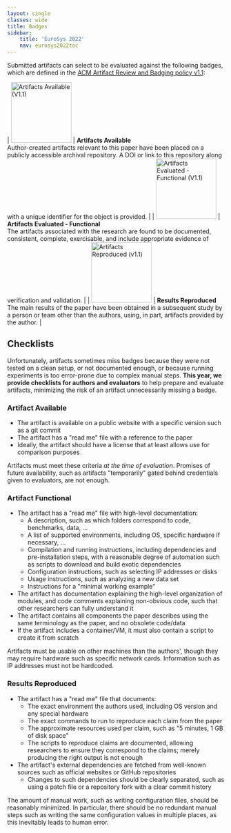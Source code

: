 ```yaml
---
layout: single
classes: wide
title: Badges
sidebar:
    title: 'EuroSys 2022'
    nav: eurosys2022toc
---
```


<style>
img { width: 10em; }
</style>

Submitted artifacts can select to be evaluated against the following badges,
which are defined in the [ACM Artifact Review and Badging policy v1.1](https://www.acm.org/publications/policies/artifact-review-and-badging-current):

| ![Artifacts Available (V1.1)](../images/acm_available_1.1.png) | **Artifacts Available**<br>Author-created artifacts relevant to this paper have been placed on a publicly accessible archival repository. A DOI or link to this repository along with a unique identifier for the object is provided.  |
| ![Artifacts Evaluated - Functional (V1.1)](../images/acm_functional_1.1.png) | **Artifacts Evaluated - Functional**<br>The artifacts associated with the research are found to be documented, consistent, complete, exercisable, and include appropriate evidence of verification and validation. |
| ![Artifacts Reproduced (v1.1)](../images/acm_reproduced_1.1.png) | **Results Reproduced**<br>The main results of the paper have been obtained in a subsequent study by a person or team other than the authors, using, in part, artifacts provided by the author. |


## Checklists

Unfortunately, artifacts sometimes miss badges because they were not tested on a clean setup,
or not documented enough, or because running experiments is too error-prone due to complex manual steps.
**This year, we provide checklists for authors and evaluators** to help prepare and evaluate artifacts,
minimizing the risk of an artifact unnecessarily missing a badge.


### Artifact Available

- The artifact is available on a public website with a specific version such as a git commit
- The artifact has a "read me" file with a reference to the paper
- Ideally, the artifact should have a license that at least allows use for comparison purposes

Artifacts must meet these criteria _at the time of evaluation_.
Promises of future availability, such as artifacts "temporarily" gated behind credentials given to evaluators, are not enough.


### Artifact Functional

- The artifact has a "read me" file with high-level documentation:
  - A description, such as which folders correspond to code, benchmarks, data, ...
  - A list of supported environments, including OS, specific hardware if necessary, ...
  - Compilation and running instructions, including dependencies and pre-installation steps,
    with a reasonable degree of automation such as scripts to download and build exotic dependencies
  - Configuration instructions, such as selecting IP addresses or disks
  - Usage instructions, such as analyzing a new data set
  - Instructions for a "minimal working example"
- The artifact has documentation explaining the high-level organization of modules, and code comments explaining non-obvious code,
  such that other researchers can fully understand it
- The artifact contains all components the paper describes using the same terminology as the paper, and no obsolete code/data
- If the artifact includes a container/VM, it must also contain a script to create it from scratch

Artifacts must be usable on other machines than the authors', though they may require hardware such as specific network cards.
Information such as IP addresses must not be hardcoded.


### Results Reproduced

- The artifact has a "read me" file that documents:
  - The exact environment the authors used, including OS version and any special hardware
  - The exact commands to run to reproduce each claim from the paper
  - The approximate resources used per claim, such as "5 minutes, 1 GB of disk space"
  - The scripts to reproduce claims are documented, allowing researchers to ensure they correspond to the claims;
    merely producing the right output is not enough
- The artifact's external dependencies are fetched from well-known sources such as official websites or GitHub repositories
  - Changes to such dependencies should be clearly separated, such as using a patch file or a repository fork with a clear commit history

The amount of manual work, such as writing configuration files, should be reasonably minimized.
In particular, there should be no redundant manual steps such as writing the same configuration values in multiple places, as this inevitably leads to human error.
